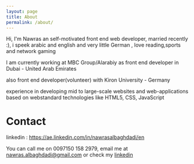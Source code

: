 ```yaml
---
layout: page
title: About
permalink: /about/
---
```


<p>Hi, I'm Nawras an self-motivated front end web developer, married  recently :), i speek arabic and english and very little German , love reading,sports and network gaming</p>

<p>I am currently working at MBC Group/Alarabiy as front end developer in Dubai - United Arab Emirates</p>
<p>also front end developer(volunteer) with Kiron University - Germany</p>
<p>experience in developing mid to large-scale websites and web-applications based on webstandard technologies like HTML5, CSS, JavaScript</p>
<h1>Contact</h1>

<p>linkedin : <a href="https://ae.linkedin.com/in/nawrasalbaghdadi/en">https://ae.linkedin.com/in/nawrasalbaghdadi/en</a></p>

<p>You can call me on 0097150 158 2979, email me at <a href="mailto@nawras.albaghdadi@gmail.com" target="_top">nawras.albaghdadi@gmail.com</a>  or check my <a href="https://ae.linkedin.com/in/nawrasalbaghdadi/en">linkedin</a></p>